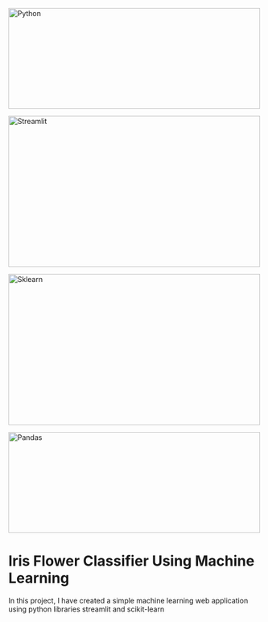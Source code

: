 <a href="https://python.org"><img src="https://www.python.org/static/community_logos/python-logo-master-v3-TM.png" title="Python" width="500px" height="200px" alt="Python"></a>

<a href="https://www.streamlit.io/"><img src="https://assets.website-files.com/5dc3b47ddc6c0c2a1af74ad0/5e18182db827fa0659541754_RGB_Logo_Vertical_Color_Light_Bg.png" title="Streamlit" width="500px" height="300px" alt="Streamlit"></a>

<a href="https://scikit-learn.org"><img src="https://upload.wikimedia.org/wikipedia/commons/thumb/0/05/Scikit_learn_logo_small.svg/800px-Scikit_learn_logo_small.svg.png" title="scikit-learn" width="500px" height="300px" alt="Sklearn"></a>

<a href="https://pandas.pydata.org/"><img src="https://upload.wikimedia.org/wikipedia/commons/thumb/e/ed/Pandas_logo.svg/1200px-Pandas_logo.svg.png" title="Pandas" width="500px" height="200px" alt="Pandas"></a>

# Iris Flower Classifier Using Machine Learning
In this project, I have created a simple machine learning web application using python libraries streamlit and scikit-learn
